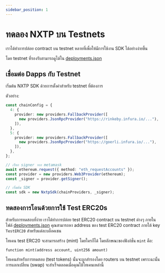 ```yaml
---
sidebar_position: 1
---
```


# ทดลอง NXTP บน Testnets

เราได้ทำการปล่อย contract บน testnet หลายที่เพื่อให้มีการใช้งาน SDK ได้อย่างง่ายขึ้น

โดย testnet ที่รองรับสามารถดูได้ใน [deployments.json](https://github.com/connext/nxtp/blob/main/packages/contracts/deployments.json)

## เชื่อมต่อ Dapps กับ Testnet

เริ่มต้น NXTP SDK ด้วยการตั้งค่าสำหรับ testnet ที่ต้องการ

ตัวอย่าง:

```typescript
const chainConfig = {
  4: {
    provider: new providers.FallbackProvider([
      new providers.JsonRpcProvider("https://rinkeby.infura.io/..."),
    ]),
  },
  5: {
    provider: new providers.FallbackProvider([
      new providers.JsonRpcProvider("https://goerli.infura.io/..."),
    ]),
  },
};

// เรียก signer จาก metamask
await ethereum.request({ method: "eth_requestAccounts" });
const provider = new providers.Web3Provider(ethereum);
const _signer = provider.getSigner();

// เริ่มต้น SDK
const sdk = new NxtpSdk(chainProviders, _signer);
```

## ทดสองการโอนด้วยการใช้ Test ERC20s

สำหรับการทดสอบที่ง่าย เราได้ทำการปล่อย test ERC20 contract บน testnet ต่างๆ ภายในไฟล์ [deployments.json](https://github.com/connext/nxtp/blob/main/packages/contracts/deployments.json) คุณสามารถหา address ของ test ERC20 contract ภายใต้ key `TestERC20` สำหรับแต่ละบล็อคเชน

โทเคน test ERC20 จะสามารถสร้าง (mint) โดยใครก็ได้ โดยลักษณะของฟังก์ชั่น `mint` คือ:

```
function mint(address account, uint256 amount)
```

โทเคนสำหรับการทดสอบ (test tokens) นั้นจะถูกสำรองโดย routers บน testnet เพราะฉะนั้นการแลกเปลี่ยน (swap) จะสำเร็จตลอดเมื่อคุณใช้โทเคนเหล่านี้